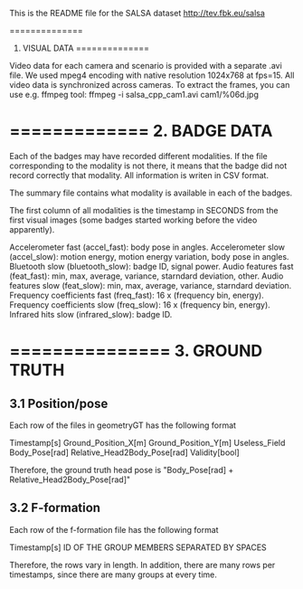 This is the README file for the SALSA dataset http://tev.fbk.eu/salsa

==============
1. VISUAL DATA
==============

Video data for each camera and scenario is provided with a separate .avi file. We used mpeg4 encoding with native resolution 1024x768 at fps=15. All video data is synchronized across cameras. To extract the frames, you can use e.g. ffmpeg tool: ffmpeg -i salsa_cpp_cam1.avi cam1/%06d.jpg

=============
2. BADGE DATA
=============

Each of the badges may have recorded different modalities. If the file corresponding to the modality is not there, it means that the badge did not record correctly that modality. All information is writen in CSV format.

The summary file contains what modality is available in each of the badges.

The first column of all modalities is the timestamp in SECONDS from the first visual images (some badges started working before the video apparently).

Accelerometer fast (accel_fast): body pose in angles.
Accelerometer slow (accel_slow): motion energy, motion energy variation, body pose in angles.
Bluetooth slow (bluetooth_slow): badge ID, signal power.
Audio features fast (feat_fast): min, max, average, variance, starndard deviation, other.
Audio features slow (feat_slow): min, max, average, variance, starndard deviation.
Frequency coefficients fast (freq_fast): 16 x (frequency bin, energy).
Frequency coefficients slow (freq_slow): 16 x (frequency bin, energy).
Infrared hits slow (infrared_slow): badge ID.

===============
3. GROUND TRUTH
===============

3.1 Position/pose
-----------------

Each row of the files in geometryGT has the following format

Timestamp[s]   Ground_Position_X[m]   Ground_Position_Y[m]   Useless_Field   Body_Pose[rad]   Relative_Head2Body_Pose[rad]  Validity[bool]

Therefore, the ground truth head pose is "Body_Pose[rad] + Relative_Head2Body_Pose[rad]"

3.2 F-formation
---------------

Each row of the f-formation file has the following format

Timestamp[s] ID OF THE GROUP MEMBERS SEPARATED BY SPACES

Therefore, the rows vary in length. In addition, there are many rows per timestamps, since there are many groups at every time.
